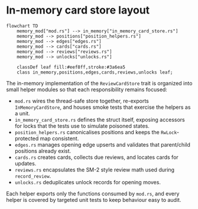 # In-memory card store layout

```mermaid
flowchart TD
    memory_mod["mod.rs"] --> in_memory["in_memory_card_store.rs"]
    memory_mod --> positions["position_helpers.rs"]
    memory_mod --> edges["edges.rs"]
    memory_mod --> cards["cards.rs"]
    memory_mod --> reviews["reviews.rs"]
    memory_mod --> unlocks["unlocks.rs"]

    classDef leaf fill:#eef8ff,stroke:#3a6ea5
    class in_memory,positions,edges,cards,reviews,unlocks leaf;
```

The in-memory implementation of the `ReviewCardStore` trait is organized into small helper modules so that each responsibility remains focused:

* `mod.rs` wires the thread-safe store together, re-exports `InMemoryCardStore`, and houses smoke tests that exercise the helpers as a unit.
* `in_memory_card_store.rs` defines the struct itself, exposing accessors for locks that the tests use to simulate poisoned states.
* `position_helpers.rs` canonicalises positions and keeps the `RwLock`-protected map consistent.
* `edges.rs` manages opening edge upserts and validates that parent/child positions already exist.
* `cards.rs` creates cards, collects due reviews, and locates cards for updates.
* `reviews.rs` encapsulates the SM-2 style review math used during `record_review`.
* `unlocks.rs` deduplicates unlock records for opening moves.

Each helper exports only the functions consumed by `mod.rs`, and every helper is covered by targeted unit tests to keep behaviour easy to audit.
